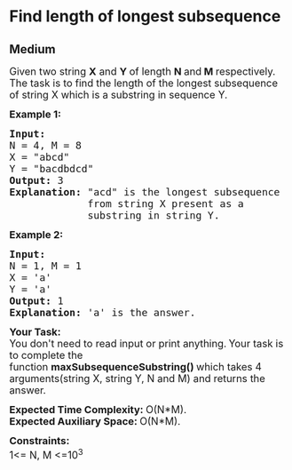 # Find length of longest subsequence
## Medium
<div class="problems_problem_content__Xm_eO"><p><span style="font-size:18px">Given two string&nbsp;<strong>X</strong>&nbsp;and&nbsp;<strong>Y </strong>of length <strong>N </strong>and<strong> M </strong>respectively. The task is to find the length of the longest subsequence of string X which is a substring in sequence Y.</span></p>

<p><span style="font-size:18px"><strong>Example 1:</strong></span></p>

<pre><span style="font-size:18px"><strong>Input:
</strong>N = 4, M = 8
X = "abcd"
Y = "bacdbdcd"<strong>
Output: </strong>3
<strong>Explanation: </strong>"acd" is the longest subsequence
&nbsp;            from string X present as a
&nbsp;            substring in string Y.</span></pre>

<p><span style="font-size:18px"><strong>Example 2:</strong></span></p>

<pre><span style="font-size:18px"><strong>Input:
</strong>N = 1, M = 1
X = 'a'
Y = 'a'
<strong>Output: </strong>1
<strong>Explanation: </strong>'a' is the answer.</span></pre>

<p><span style="font-size:18px"><strong>Your Task:</strong><br>
You don't need to read input or print anything.</span>&nbsp;<span style="font-size:18px">Your task is to complete the function&nbsp;<strong>maxSubsequenceSubstring()&nbsp;</strong>which takes 4 arguments(string X, string Y, N and M) and returns the answer.&nbsp;</span></p>

<p><span style="font-size:18px"><strong>Expected Time Complexity:&nbsp;</strong>O(N*M).<br>
<strong>Expected Auxiliary Space:&nbsp;</strong>O(N*M).</span></p>

<p><span style="font-size:18px"><strong>Constraints:</strong><br>
1&lt;= N, M &lt;=10<sup>3</sup></span></p>
</div>